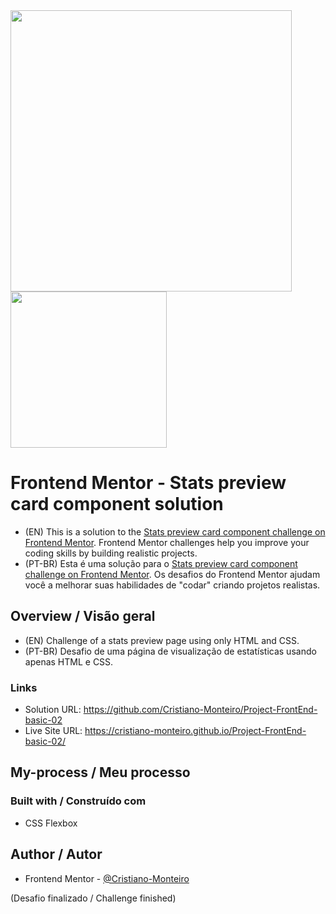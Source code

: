 <div>
    <img src="https://user-images.githubusercontent.com/91402144/149593450-ddf3bc8c-5530-42c2-abc8-430a7540e43d.jpg" width="450px">
    <img src="https://user-images.githubusercontent.com/91402144/149941616-9feec460-9caa-4712-a92a-f34f9b2b1ea0.jpg" width="250px">
</div>

# Frontend Mentor - Stats preview card component solution
- (EN) This is a solution to the [Stats preview card component challenge on Frontend Mentor](https://www.frontendmentor.io/challenges/stats-preview-card-component-8JqbgoU62). Frontend Mentor challenges help you improve your coding skills by building realistic projects. 
- (PT-BR) Esta é uma solução para o [Stats preview card component challenge on Frontend Mentor](https://www.frontendmentor.io/challenges/stats-preview-card-component-8JqbgoU62). Os desafios do Frontend Mentor ajudam você a melhorar suas habilidades de "codar" criando projetos realistas.

## Overview / Visão geral
- (EN) Challenge of a stats preview page using only HTML and CSS.
- (PT-BR) Desafio de uma página de visualização de estatísticas usando apenas HTML e CSS.

### Links
- Solution URL: https://github.com/Cristiano-Monteiro/Project-FrontEnd-basic-02
- Live Site URL: https://cristiano-monteiro.github.io/Project-FrontEnd-basic-02/

## My-process / Meu processo
### Built with / Construído com
- CSS Flexbox 

## Author / Autor
- Frontend Mentor - [@Cristiano-Monteiro](https://www.frontendmentor.io/profile/Cristiano-Monteiro)

(Desafio finalizado / Challenge finished)

